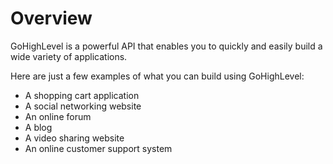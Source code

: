 # Overview

GoHighLevel is a powerful API that enables you to quickly and easily build a wide variety of applications.

Here are just a few examples of what you can build using GoHighLevel:

- A shopping cart application
- A social networking website
- An online forum
- A blog
- A video sharing website
- An online customer support system
